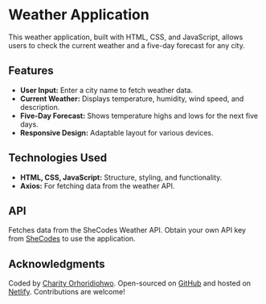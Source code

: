 # Weather Application

This weather application, built with HTML, CSS, and JavaScript, allows users to check the current weather and a five-day forecast for any city. 

## Features
- **User Input:** Enter a city name to fetch weather data.
- **Current Weather:** Displays temperature, humidity, wind speed, and description.
- **Five-Day Forecast:** Shows temperature highs and lows for the next five days.
- **Responsive Design:** Adaptable layout for various devices.

## Technologies Used
- **HTML, CSS, JavaScript:** Structure, styling, and functionality.
- **Axios:** For fetching data from the weather API.

## API
Fetches data from the SheCodes Weather API. Obtain your own API key from [SheCodes](https://shecodes.io/) to use the application.

## Acknowledgments
Coded by [Charity Orhoridiohwo](https://www.linkedin.com/in/charity-orhoridiohwo-548873150/). Open-sourced on [GitHub](https://github.com/CharityO3/My-Live-Weather-App) and hosted on [Netlify](https://my-live-weather-app.netlify.app/). Contributions are welcome!
